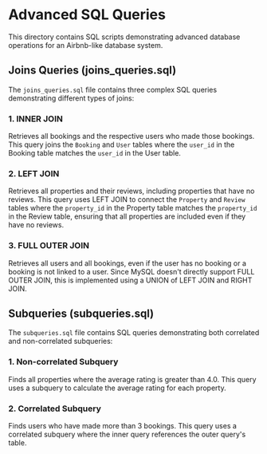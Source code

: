 # Advanced SQL Queries

This directory contains SQL scripts demonstrating advanced database operations for an Airbnb-like database system.

## Joins Queries (joins_queries.sql)

The `joins_queries.sql` file contains three complex SQL queries demonstrating different types of joins:

### 1. INNER JOIN

Retrieves all bookings and the respective users who made those bookings. This query joins the `Booking` and `User` tables where the `user_id` in the Booking table matches the `user_id` in the User table.

### 2. LEFT JOIN

Retrieves all properties and their reviews, including properties that have no reviews. This query uses LEFT JOIN to connect the `Property` and `Review` tables where the `property_id` in the Property table matches the `property_id` in the Review table, ensuring that all properties are included even if they have no reviews.

### 3. FULL OUTER JOIN

Retrieves all users and all bookings, even if the user has no booking or a booking is not linked to a user. Since MySQL doesn't directly support FULL OUTER JOIN, this is implemented using a UNION of LEFT JOIN and RIGHT JOIN.

## Subqueries (subqueries.sql)

The `subqueries.sql` file contains SQL queries demonstrating both correlated and non-correlated subqueries:

### 1. Non-correlated Subquery

Finds all properties where the average rating is greater than 4.0. This query uses a subquery to calculate the average rating for each property.

### 2. Correlated Subquery

Finds users who have made more than 3 bookings. This query uses a correlated subquery where the inner query references the outer query's table.

